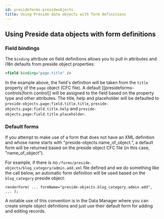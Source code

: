 ```yaml
---
id: presideforms-presideobjects
title: Using Preside data objects with form definitions
---
```


## Using Preside data objects with form definitions

### Field bindings

The `binding` attribute on field definitions allows you to pull in attributes and i18n defaults from preside object properties:

```xml
<field binding="page.title" />
```

In the example above, the field's definition will be taken from the `title` property of the `page` object (CFC file). A default [[presideforms-controls|form control]] will be assigned to the field based on the property type and other attributes. The title, help and placeholder will be defaulted to `preside-objects.page:field.title.title`, `preside-objects.page:field.title.help` and `preside-objects.page:field.title.placeholder`.

### Default forms

If you attempt to make use of a form that does not have an XML definition and whose name starts with "preside-objects.name_of_object.", a default form will be returned based on the preside object CFC file (in this case, "name_of_object"). 

For example, if there is no `/forms/preside-objects/blog_category/admin.add.xml` file defined and we do something like the call below, an automatic form definition will be used based on the `blog_category` preside object:

```luceescript
renderForm( ... formName="preside-objects.blog_category.admin.add", ... );
```

A notable use of this convention is in the Data Manager where you can create simple object definitions and just use their default form for adding and editing records. 
